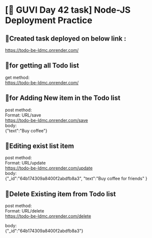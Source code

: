# [🔗 GUVI Day 42 task] Node-JS Deployment Practice

## 🔗Created task deployed on below link :

<a href="https://todo-be-ldmc.onrender.com/" target="_blank">https://todo-be-ldmc.onrender.com/</a>

## 🔗for getting all Todo list

get method: </br>
https://todo-be-ldmc.onrender.com/

## 🔗for Adding New item in the Todo list

post method: </br>
Format: URL/save </br>
https://todo-be-ldmc.onrender.com/save </br>
body: </br>
{"text":"Buy coffee"}

## 🔗Editing exist list item 

post method: </br>
Format: URL/update </br>
https://todo-be-ldmc.onrender.com/update </br>
body: </br>
{"_id":"64b174309a8400f2abdfb8a3",
 "text":"Buy coffee for friends"
}

## 🔗Delete Existing item from Todo list

post method: </br>
Format: URL/delete </br>
https://todo-be-ldmc.onrender.com/delete </br>

body: </br>
{"_id":"64b174309a8400f2abdfb8a3"}